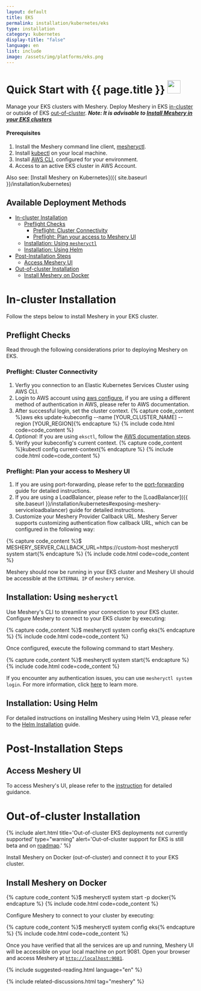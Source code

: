 ```yaml
---
layout: default
title: EKS
permalink: installation/kubernetes/eks
type: installation
category: kubernetes
display-title: "false"
language: en
list: include
image: /assets/img/platforms/eks.png
---
```


<h1>Quick Start with {{ page.title }} <img src="{{ page.image }}" style="width:35px;height:35px;" /></h1>

Manage your EKS clusters with Meshery. Deploy Meshery in EKS [in-cluster](#in-cluster-installation) or outside of EKS [out-of-cluster](#out-of-cluster-installation). **_Note: It is advisable to [Install Meshery in your EKS clusters](#install-meshery-into-your-eks-cluster)_**

<div class="prereqs"><h4>Prerequisites</h4>
  <ol>
    <li>Install the Meshery command line client, <a href="{{ site.baseurl }}/installation/mesheryctl" class="meshery-light">mesheryctl</a>.</li>
    <li>Install <a href="https://kubernetes.io/docs/tasks/tools/">kubectl</a> on your local machine.</li>
    <li>Install <a href="https://docs.aws.amazon.com/eks/latest/userguide/getting-started.html">AWS CLI</a>, configured for your environment.</li>
    <li>Access to an active EKS cluster in AWS Account.</li>
  </ol>
</div>

Also see: [Install Meshery on Kubernetes]({{ site.baseurl }}/installation/kubernetes)
## Available Deployment Methods

- [In-cluster Installation](#in-cluster-installation)
  - [Preflight Checks](#preflight-checks)
    - [Preflight: Cluster Connectivity](#preflight-cluster-connectivity)
    - [Preflight: Plan your access to Meshery UI](#preflight-plan-your-access-to-meshery-ui)
  - [Installation: Using `mesheryctl`](#installation-using-mesheryctl)
  - [Installation: Using Helm](#installation-using-helm)
- [Post-Installation Steps](#post-installation-steps)
  - [Access Meshery UI](#access-meshery-ui)
- [Out-of-cluster Installation](#out-of-cluster-installation)
  - [Install Meshery on Docker](#install-meshery-on-docker)

# In-cluster Installation

Follow the steps below to install Meshery in your EKS cluster.

## Preflight Checks

Read through the following considerations prior to deploying Meshery on EKS.

### Preflight: Cluster Connectivity

1. Verfiy you connection to an Elastic Kubernetes Services Cluster using AWS CLI.
1. Login to AWS account using [aws configure](https://docs.aws.amazon.com/cli/latest/userguide/cli-authentication-user.html), if you are using a different method of authentication in AWS, please refer to AWS documentation.
1. After successful login, set the cluster context.
{% capture code_content %}aws eks update-kubeconfig --name [YOUR_CLUSTER_NAME] --region [YOUR_REGION]{% endcapture %}
{% include code.html code=code_content %}
1. _Optional:_ If you are using `eksctl`, follow the [AWS documentation steps](https://docs.aws.amazon.com/eks/latest/userguide/getting-started-eksctl.html).
1. Verify your kubeconfig's current context.
{% capture code_content %}kubectl config current-context{% endcapture %}
{% include code.html code=code_content %}

### Preflight: Plan your access to Meshery UI

1. If you are using port-forwarding, please refer to the [port-forwarding](/tasks/accessing-meshery-ui) guide for detailed instructions.
2. If you are using a LoadBalancer, please refer to the [LoadBalancer]({{ site.baseurl }}/installation/kubernetes#exposing-meshery-serviceloadbalancer) guide for detailed instructions.
3. Customize your Meshery Provider Callback URL. Meshery Server supports customizing authentication flow callback URL, which can be configured in the following way:

{% capture code_content %}$ MESHERY_SERVER_CALLBACK_URL=https://custom-host mesheryctl system start{% endcapture %}
{% include code.html code=code_content %}

Meshery should now be running in your EKS cluster and Meshery UI should be accessible at the `EXTERNAL IP` of `meshery` service.

## Installation: Using `mesheryctl`

Use Meshery's CLI to streamline your connection to your EKS cluster. Configure Meshery to connect to your EKS cluster by executing:

{% capture code_content %}$ mesheryctl system config eks{% endcapture %}
{% include code.html code=code_content %}

Once configured, execute the following command to start Meshery.

{% capture code_content %}$ mesheryctl system start{% endcapture %}
{% include code.html code=code_content %}

If you encounter any authentication issues, you can use `mesheryctl system login`. For more information, click [here](/guides/mesheryctl/authenticate-with-meshery-via-cli) to learn more.

## Installation: Using Helm

For detailed instructions on installing Meshery using Helm V3, please refer to the [Helm Installation](/installation/kubernetes/helm) guide.

# Post-Installation Steps

## Access Meshery UI

To access Meshery's UI, please refer to the [instruction](/tasks/accessing-meshery-ui) for detailed guidance.

# Out-of-cluster Installation

{% include alert.html title='Out-of-cluster EKS deployments not currently supported' type="warning" alert='Out-of-cluster support for EKS is still beta and on <a href="https://github.com/meshery/meshery/blob/master/ROADMAP.md">roadmap</a>.' %}

Install Meshery on Docker (out-of-cluster) and connect it to your EKS cluster.

## Install Meshery on Docker

{% capture code_content %}$ mesheryctl system start -p docker{% endcapture %}
{% include code.html code=code_content %}

Configure Meshery to connect to your cluster by executing:

{% capture code_content %}$ mesheryctl system config eks{% endcapture %}
{% include code.html code=code_content %}

Once you have verified that all the services are up and running, Meshery UI will be accessible on your local machine on port 9081. Open your browser and access Meshery at [`http://localhost:9081`](http://localhost:9081).

{% include suggested-reading.html language="en" %}

{% include related-discussions.html tag="meshery" %}
